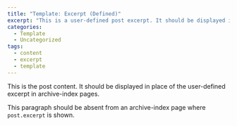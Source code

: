 ```yaml
---
title: "Template: Excerpt (Defined)"
excerpt: "This is a user-defined post excerpt. It should be displayed in place of the post content in archive-index pages."
categories:
  - Template
  - Uncategorized
tags:
  - content
  - excerpt
  - template
---
```


This is the post content. It should be displayed in place of the user-defined excerpt in archive-index pages.

This paragraph should be absent from an archive-index page where `post.excerpt` is shown.